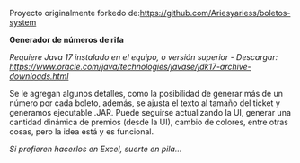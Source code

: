 Proyecto originalmente forkedo de:https://github.com/Ariesyariess/boletos-system

**Generador de números de rifa** 

*Requiere Java 17 instalado en el equipo, o versión superior - Descargar: https://www.oracle.com/java/technologies/javase/jdk17-archive-downloads.html*

Se le agregan algunos detalles, como la posibilidad de generar más de un número por cada boleto, además, se ajusta el texto al tamaño del ticket y generamos ejecutable .JAR.
Puede seguirse actualizando la UI, generar una cantidad dinámica de premios (desde la UI), cambio de colores, entre otras cosas, pero la idea está y es funcional.

*Si prefieren hacerlos en Excel, suerte en pila...*
